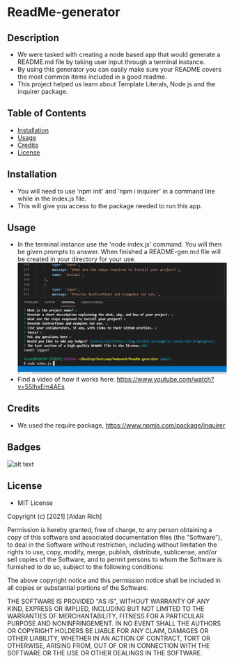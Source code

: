 # ReadMe-generator
## Description
- We were tasked with creating a node based app that would generate a README.md file by taking user input through a terminal instance.
- By using this generator you can easily make sure your README covers the most common items included in a good readme.
- This project helped us learn about Template Literals, Node js and the inquirer package.
## Table of Contents
  - [Installation](#installation)
  - [Usage](#usage)
  - [Credits](#credits)
  - [License](#license)
## Installation
- You will need to use 'npm init' and 'npm i inquirer' in a command line while in the index.js file.
- This will give you access to the package needed to run this app.
## Usage
- In the terminal instance use the 'node index.js' command. You will then be given prompts to answer. When finished a README-gen.md file will be created in your directory for your use.
![alt text](images/readmenode.JPG)
- Find a video of how it works here: https://www.youtube.com/watch?v=55lhxEm4AEs 
   
## Credits
- We used the require package, https://www.npmjs.com/package/inquirer

## Badges
![alt text](https://img.shields.io/badge/Script-JS-brightgreen)

## License
- MIT License

Copyright (c) [2021] [Aidan Rich]

Permission is hereby granted, free of charge, to any person obtaining a copy of this software and associated documentation files (the "Software"), to deal in the Software without restriction, including without limitation the rights to use, copy, modify, merge, publish, distribute, sublicense, and/or sell copies of the Software, and to permit persons to whom the Software is furnished to do so, subject to the following conditions:

The above copyright notice and this permission notice shall be included in all copies or substantial portions of the Software.

THE SOFTWARE IS PROVIDED "AS IS", WITHOUT WARRANTY OF ANY KIND, EXPRESS OR IMPLIED, INCLUDING BUT NOT LIMITED TO THE WARRANTIES OF MERCHANTABILITY, FITNESS FOR A PARTICULAR PURPOSE AND NONINFRINGEMENT. IN NO EVENT SHALL THE AUTHORS OR COPYRIGHT HOLDERS BE LIABLE FOR ANY CLAIM, DAMAGES OR OTHER LIABILITY, WHETHER IN AN ACTION OF CONTRACT, TORT OR OTHERWISE, ARISING FROM, OUT OF OR IN CONNECTION WITH THE SOFTWARE OR THE USE OR OTHER DEALINGS IN THE SOFTWARE.

